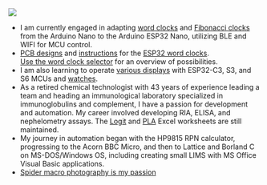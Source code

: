  <img src="https://github.com/ednieuw/ednieuw/assets/12166816/5a09e537-f728-4b32-af13-b721a99f6b3d">
 
* I am currently engaged in adapting [word clocks](https://github.com/ednieuw/WordclockSelector) and [Fibonacci clocks](https://github.com/ednieuw/Fibonacci-ESP32-C3-S3-Clock) from the Arduino Nano to the Arduino ESP32 Nano, utilizing BLE and WIFI for MCU control.
* [PCB designs](https://github.com/ednieuw/NanoESP32PCB) and [instructions](https://github.com/ednieuw/NanoESP32-BW-RGBW-clock/tree/main) for the [ESP32 word clocks](https://github.com/ednieuw/Arduino-ESP32-Nano-Wordclock).<br>[Use the word clock selector](https://github.com/ednieuw/WordclockSelector) for an overview of possibilities.
* I am also learning to operate [various displays](https://github.com/ednieuw/ESP32-C3-Clock-and-more) with ESP32-C3, S3, and S6 MCUs and [watches](https://github.com/ednieuw/Lilygo-T-Watch-2020).
* As a retired chemical technologist with 43 years of experience leading a team and heading an immunological laboratory specialized in immunoglobulins and complement, I have a passion for development and automation. My career involved developing RIA, ELISA, and nephelometry assays. The [Logit](https://github.com/ednieuw/ELISA-logit-regression) and [PLA](https://github.com/ednieuw/PLA_tredecim) Excel worksheets are still maintained.<br>
* My journey in automation began with the HP9815 RPN calculator, progressing to the Acorn BBC Micro, and then to Lattice and Borland C on MS-DOS/Windows OS, including creating small LIMS with MS Office Visual Basic applications.
* [Spider macro photography is my passion](https://ednieuw.nl)
